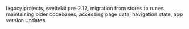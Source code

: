 legacy projects, sveltekit pre-2.12, migration from stores to runes, maintaining older codebases, accessing page data, navigation state, app version updates